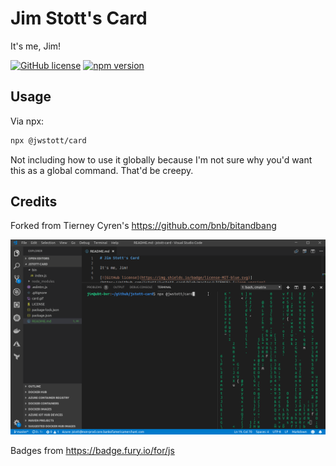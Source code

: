 # Jim Stott's Card

It's me, Jim!

[![GitHub license](https://img.shields.io/badge/license-MIT-blue.svg)](https://github.com/jstott/jwstott-card/blob/master/LICENSE) [![npm version](https://badge.fury.io/js/%40jstott%2Fcard.svg)](https://www.npmjs.com/package/@jwstott/card)

## Usage

Via npx:

```bash
npx @jwstott/card
```

Not including how to use it globally because I'm not sure why you'd want this as a global command. That'd be creepy.

## Credits

Forked from Tierney Cyren's https://github.com/bnb/bitandbang

![Card](https://raw.githubusercontent.com/jstott/jstott-card/master/card.gif)

Badges from <https://badge.fury.io/for/js>